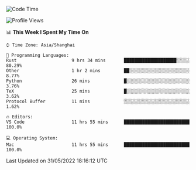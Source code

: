 <!--START_SECTION:waka-->
![Code Time](http://img.shields.io/badge/Code%20Time-1%2C362%20hrs%2025%20mins-blue)

![Profile Views](http://img.shields.io/badge/Profile%20Views-40-blue)

📊 **This Week I Spent My Time On** 

```text
⌚︎ Time Zone: Asia/Shanghai

💬 Programming Languages: 
Rust                     9 hrs 34 mins       ████████████████████░░░░░   80.29% 
Other                    1 hr 2 mins         ██░░░░░░░░░░░░░░░░░░░░░░░   8.77% 
Python                   26 mins             █░░░░░░░░░░░░░░░░░░░░░░░░   3.76% 
TeX                      25 mins             █░░░░░░░░░░░░░░░░░░░░░░░░   3.62% 
Protocol Buffer          11 mins             ░░░░░░░░░░░░░░░░░░░░░░░░░   1.62%

🔥 Editors: 
VS Code                  11 hrs 55 mins      █████████████████████████   100.0%

💻 Operating System: 
Mac                      11 hrs 55 mins      █████████████████████████   100.0%

```


 Last Updated on 31/05/2022 18:16:12 UTC
<!--END_SECTION:waka-->
